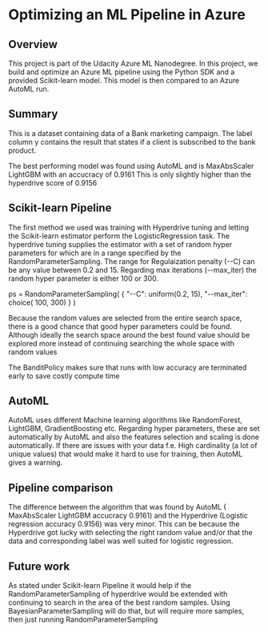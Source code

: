 # Optimizing an ML Pipeline in Azure

## Overview
This project is part of the Udacity Azure ML Nanodegree.
In this project, we build and optimize an Azure ML pipeline using the Python SDK and a provided Scikit-learn model.
This model is then compared to an Azure AutoML run.

## Summary
This is a dataset containing data of a Bank marketing campaign. The label column y contains the result that states if a client is subscribed to the bank product. 

The best performing model was found using AutoML and is MaxAbsScaler LightGBM with an accucracy of 0.9161 This is only slightly higher than the hyperdrive score of 0.9156

## Scikit-learn Pipeline

The first method we used was training with Hyperdrive tuning and letting the Scikit-learn estimator perform the LogisticRegression task. The hyperdrive tuning supplies the estimator with a set of random hyper parameters for which are in a range specified by the RandomParameterSampling. The range for Regulaization penalty (--C) can be any value between 0.2 and 15. Regarding max iterations (--max_iter) the random hyper parameter is either 100 or 300.

ps = RandomParameterSampling( {
        "--C": uniform(0.2, 15),
        "--max_iter": choice( 100, 300)
    }
)

Because the random values are selected from the entire search space, there is a good chance that good hyper parameters could be found. Although ideally the search space around the best found value should be explored more instead of continuing searching the whole space with random values

The BanditPolicy makes sure that runs with low accuracy are terminated early to save costly compute time

## AutoML
AutoML uses different Machine learning algorithms like RandomForest, LightGBM, GradientBoosting etc. Regarding hyper parameters, these are set automatically by AutoML and also the features selection and scaling is done automatically. If there are issues with your data f.e. High cardinality (a lot of unique values) that would make it hard to use for training, then AutoML gives a warning.

## Pipeline comparison
The difference between the algorithm that was found by AutoML ( MaxAbsScaler LightGBM accucracy 0.9161) and the Hyperdrive (Logistic regression accuracy 0.9156) was very minor. This can be because the Hyperdrive got lucky with selecting the right random value and/or that the data and corresponding label was well suited for logistic regression. 

## Future work
As stated under Scikit-learn Pipeline it would help if the RandomParameterSampling of hyperdrive would be extended with continuing to search in the area of the best random samples. Using BayesianParameterSampling will do that, but will require more samples, then just running RandomParameterSampling


